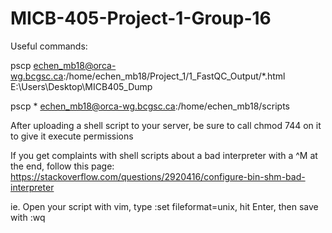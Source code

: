 # MICB-405-Project-1-Group-16
Useful commands:

pscp echen_mb18@orca-wg.bcgsc.ca:/home/echen_mb18/Project_1/1_FastQC_Output/*.html E:\Users\Desktop\MICB405_Dump

pscp * echen_mb18@orca-wg.bcgsc.ca:/home/echen_mb18/scripts

After uploading a shell script to your server, be sure to call chmod 744 on it to give it execute permissions

If you get complaints with shell scripts about a bad interpreter with a ^M at the end, follow this page:
https://stackoverflow.com/questions/2920416/configure-bin-shm-bad-interpreter

ie. Open your script with vim, type :set fileformat=unix, hit Enter, then save with :wq
